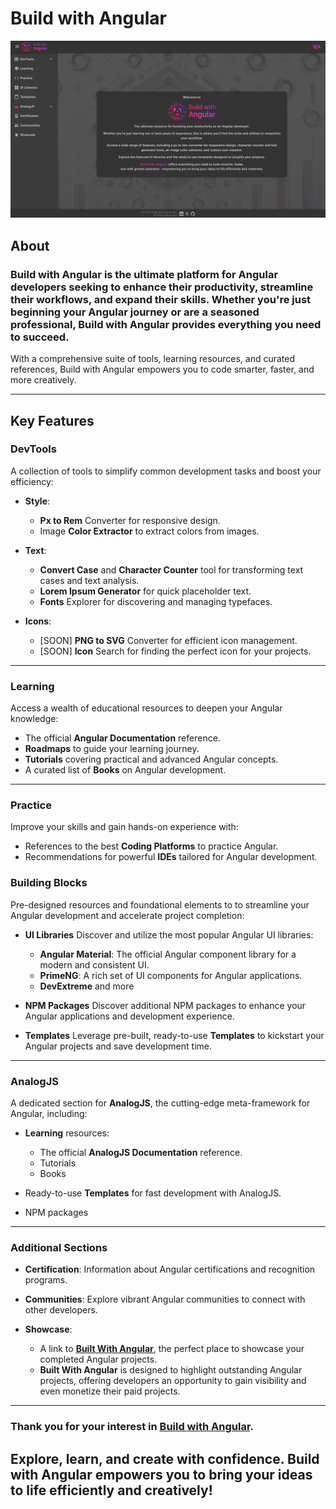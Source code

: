 # Build with Angular

[![BuildWithAngular](buildwithangular.jpg)](https://built.withangular.dev)

## About

### Build with Angular is the ultimate platform for Angular developers seeking to enhance their productivity, streamline their workflows, and expand their skills. Whether you're just beginning your Angular journey or are a seasoned professional, Build with Angular provides everything you need to succeed.

With a comprehensive suite of tools, learning resources, and curated references, Build with Angular empowers you to code smarter, faster, and more creatively.

---

## Key Features

### **DevTools**
A collection of tools to simplify common development tasks and boost your efficiency:

- **Style**:  
  - **Px to Rem** Converter for responsive design.  
  - Image **Color Extractor** to extract colors from images.

- **Text**:  
  - **Convert Case** and **Character Counter** tool for transforming text cases and text analysis.  
  - **Lorem Ipsum Generator** for quick placeholder text.  
  - **Fonts** Explorer for discovering and managing typefaces.

- **Icons**:  
  - [SOON] **PNG to SVG** Converter for efficient icon management.  
  - [SOON] **Icon** Search for finding the perfect icon for your projects. 

---

### **Learning**
Access a wealth of educational resources to deepen your Angular knowledge:
- The official **Angular Documentation** reference.
- **Roadmaps** to guide your learning journey.  
- **Tutorials** covering practical and advanced Angular concepts.  
- A curated list of **Books** on Angular development.

---

### **Practice**
Improve your skills and gain hands-on experience with:
- References to the best **Coding Platforms** to practice Angular.  
- Recommendations for powerful **IDEs** tailored for Angular development.

### **Building Blocks**
Pre-designed resources and foundational elements to to streamline your Angular development and accelerate project completion:

- **UI Libraries**
Discover and utilize the most popular Angular UI libraries:
  - **Angular Material**: The official Angular component library for a modern and consistent UI.  
  - **PrimeNG**: A rich set of UI components for Angular applications.
  - **DevExtreme** and more

- **NPM Packages**
Discover additional NPM packages to enhance your Angular applications and development experience.

- **Templates**
Leverage pre-built, ready-to-use **Templates** to kickstart your Angular projects and save development time.

---

### **AnalogJS**
A dedicated section for **AnalogJS**, the cutting-edge meta-framework for Angular, including:

- **Learning** resources: 
  - The official **AnalogJS Documentation** reference.
  - Tutorials 
  - Books 

- Ready-to-use **Templates** for fast development with AnalogJS.

- NPM packages

---

### **Additional Sections**
- **Certification**: Information about Angular certifications and recognition programs.  

- **Communities**: Explore vibrant Angular communities to connect with other developers.  

- **Showcase**:  
  - A link to [**Built With Angular**](https://built.withangular.dev), the perfect place to showcase your completed Angular projects.  
  - **Built With Angular** is designed to highlight outstanding Angular projects, offering developers an opportunity to gain visibility and even monetize their paid projects.  

---

### Thank you for your interest in [**Build with Angular**](https://build.withangular.dev).

## Explore, learn, and create with confidence. Build with Angular empowers you to bring your ideas to life efficiently and creatively!
